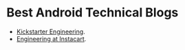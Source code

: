 # Best Android Technical Blogs
- [Kickstarter Engineering](https://kickstarter.engineering/).
- [Engineering at Instacart](https://tech.instacart.com/).
